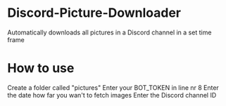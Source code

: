 # Discord-Picture-Downloader
Automatically downloads all pictures in a Discord channel in a set time frame

# How to use
Create a folder called "pictures"
Enter your BOT_TOKEN in line nr 8
Enter the date how far you wan't to fetch images
Enter the Discord channel ID
